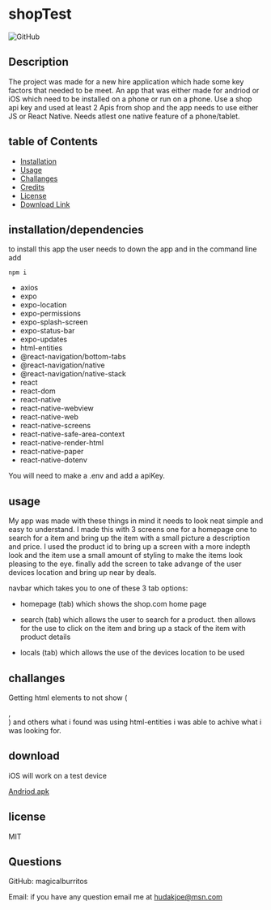 # shopTest

![GitHub](https://img.shields.io/github/license/magicalburritos/Shoptestapp)

## Description

The project was made for a new hire application which hade some key factors that needed to be meet. An app that was either made for andriod or iOS which need to be installed on a phone or run on a phone. Use a shop api key and used at least 2 Apis from shop and the app needs to use either JS or React Native. Needs atlest one native feature of a phone/tablet.

## table of Contents

- [Installation](#installation/dependencies)
- [Usage](#usage)
- [Challanges](#challanges)
- [Credits](#credits)
- [License](#license)
- [Download Link](#download)

## installation/dependencies

to install this app the user needs to down the app and in the command line add

`npm i`

- axios
- expo
- expo-location
- expo-permissions
- expo-splash-screen
- expo-status-bar
- expo-updates
- html-entities
- @react-navigation/bottom-tabs
- @react-navigation/native
- @react-navigation/native-stack
- react
- react-dom
- react-native
- react-native-webview
- react-native-web
- react-native-screens
- react-native-safe-area-context
- react-native-render-html
- react-native-paper
- react-native-dotenv

You will need to make a .env and add a apiKey.

## usage

My app was made with these things in mind it needs to look neat simple and easy to understand.
I made this with 3 screens one for a homepage one to search for a item and bring up the item with a small picture a description and price.
I used the product id to bring up a screen with a more indepth look and the item use a small amount of styling to make the items look pleasing to the eye.
finally add the screen to take advange of the user devices location and bring up near by deals.

navbar which takes you to one of these 3 tab options:

- homepage (tab) which shows the shop.com home page

- search (tab) which allows the user to search for a product. then allows for the use to click on the item and bring up a stack of the item with product details

- locals (tab) which allows the use of the devices location to be used

## challanges

Getting html elements to not show (<p>,<br>) and others what i found was using html-entities i was able to achive what i was looking for.

## download

iOS will work on a test device

[Andriod.apk](https://drive.google.com/file/d/1V_IWwhI8JBG8ckjqeHOdTQRhWkTK5UTG/view?usp=sharing)

## license

MIT

## Questions

GitHub: magicalburritos

Email: if you have any question email me at hudakjoe@msn.com
